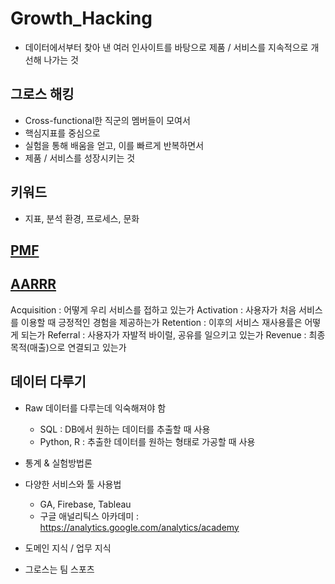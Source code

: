 # Growth_Hacking

- 데이터에서부터 찾아 낸 여러 인사이트를 바탕으로 제품 / 서비스를 지속적으로 개선해 나가는 것

## 그로스 해킹
- Cross-functional한 직군의 멤버들이 모여서
- 핵심지표를 중심으로
- 실험을 통해 배움을 얻고, 이를 빠르게 반복하면서
- 제품 / 서비스를 성장시키는 것

## 키워드
- 지표, 분석 환경, 프로세스, 문화

## [PMF](https://github.com/DominKim/Growth_Hacking/tree/main/01.PMF)

## [AARRR](https://github.com/DominKim/Growth_Hacking/tree/main/02.AARRR)

Acquisition : 어떻게 우리 서비스를 접하고 있는가
Activation : 사용자가 처음 서비스를 이용할 때 긍정적인 경험을 제공하는가
Retention : 이후의 서비스 재사용률은 어떻게 되는가
Referral : 사용자가 자발적 바이럴, 공유를 일으키고 있는가
Revenue : 최종 목적(매출)으로 연결되고 있는가


## 데이터 다루기
- Raw 데이터를 다루는데 익숙해져야 함
  - SQL : DB에서 원하는 데이터를 추출할 때 사용
  - Python, R : 추출한 데이터를 원하는 형태로 가공할 때 사용

- 통계 & 실험방법론

- 다양한 서비스와 툴 사용법
  - GA, Firebase, Tableau
  - 구글 애널리틱스 아카데미 : https://analytics.google.com/analytics/academy

- 도메인 지식 / 업무 지식

- 그로스는 팀 스포츠
